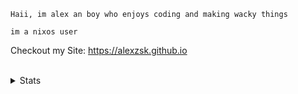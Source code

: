 `Haii, im alex an boy who enjoys coding and making wacky things`

`im a nixos user`

Checkout my Site: https://alexzsk.github.io
<!--END_SECTION:info-->

<br />

<details><summary>Stats</summary>
<p><img align="left" src="https://github-readme-stats.vercel.app/api/top-langs?username=alexzsk&show_icons=true&locale=en&layout=compact" alt="alexzsk" /></p>
</details>
